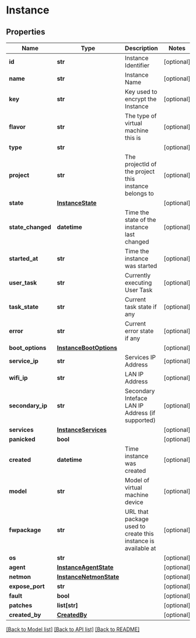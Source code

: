 # Instance



## Properties
Name | Type | Description | Notes
------------ | ------------- | ------------- | -------------
**id** | **str** | Instance Identifier | [optional] 
**name** | **str** | Instance Name | [optional] 
**key** | **str** | Key used to encrypt the Instance | [optional] 
**flavor** | **str** | The type of virtual machine this is | [optional] 
**type** | **str** |  | [optional] 
**project** | **str** | The projectId of the project this instance belongs to | [optional] 
**state** | [**InstanceState**](InstanceState.md) |  | [optional] 
**state_changed** | **datetime** | Time the state of the instance last changed | [optional] 
**started_at** | **str** | Time the instance was started | [optional] 
**user_task** | **str** | Currently executing User Task | [optional] 
**task_state** | **str** | Current task state if any | [optional] 
**error** | **str** | Current error state if any | [optional] 
**boot_options** | [**InstanceBootOptions**](InstanceBootOptions.md) |  | [optional] 
**service_ip** | **str** | Services IP Address | [optional] 
**wifi_ip** | **str** | LAN IP Address | [optional] 
**secondary_ip** | **str** | Secondary Inteface LAN IP Address (if supported) | [optional] 
**services** | [**InstanceServices**](InstanceServices.md) |  | [optional] 
**panicked** | **bool** |  | [optional] 
**created** | **datetime** | Time instance was created | [optional] 
**model** | **str** | Model of virtual machine device | [optional] 
**fwpackage** | **str** | URL that package used to create this instance is available at | [optional] 
**os** | **str** |  | [optional] 
**agent** | [**InstanceAgentState**](InstanceAgentState.md) |  | [optional] 
**netmon** | [**InstanceNetmonState**](InstanceNetmonState.md) |  | [optional] 
**expose_port** | **str** |  | [optional] 
**fault** | **bool** |  | [optional] 
**patches** | **list[str]** |  | [optional] 
**created_by** | [**CreatedBy**](CreatedBy.md) |  | [optional] 

[[Back to Model list]](../README.md#documentation-for-models) [[Back to API list]](../README.md#documentation-for-api-endpoints) [[Back to README]](../README.md)


